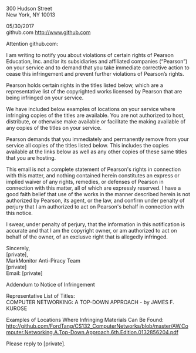 300 Hudson Street    
New York, NY 10013  

05/30/2017  
github.com http://www.github.com  

Attention github.com:  

I am writing to notify you about violations of certain rights of Pearson Education, Inc. and/or its subsidiaries and affiliated companies (“Pearson”) on your service and to demand that you take immediate corrective action to cease this infringement and prevent further violations of Pearson’s rights.

Pearson holds certain rights in the titles listed below, which are a representative list of the copyrighted works licensed by Pearson that are being infringed on your service.

We have included below examples of locations on your service where infringing copies of the titles are available. You are not authorized to host, distribute, or otherwise make available or facilitate the making available of any copies of the titles on your service.

Pearson demands that you immediately and permanently remove from your service all copies of the titles listed below. This includes the copies available at the links below as well as any other copies of these same titles that you are hosting.

This email is not a complete statement of Pearson's rights in connection with this matter, and nothing contained herein constitutes an express or implied waiver of any rights, remedies, or defenses of Pearson in connection with this matter, all of which are expressly reserved. I have a good faith belief that use of the works in the manner described herein is not authorized by Pearson, its agent, or the law, and confirm under penalty of perjury that I am authorized to act on Pearson's behalf in connection with this notice.

I swear, under penalty of perjury, that the information in this notification is accurate and that I am the copyright owner, or am authorized to act on behalf of the owner, of an exclusve right that is allegedly infringed.

Sincerely,  
[private],  
MarkMonitor Anti-Piracy Team  
[private]  
Email: [private]  

Addendum to Notice of Infringement  

Representative List of Titles:  
COMPUTER NETWORKING: A TOP-DOWN APPROACH - by JAMES F. KUROSE  

Examples of Locations Where Infringing Materials Can Be Found:  
http://github.com/FordTang/CS132_ComputerNetworks/blob/master/AW.Computer.Networking.A.Top-Down.Approach.6th.Edition.0132856204.pdf  

Please reply to [private].
